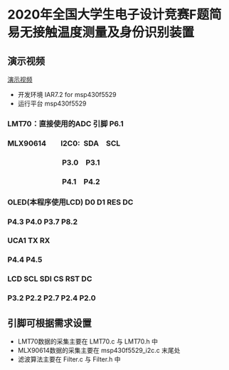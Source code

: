 # 2020年全国大学生电子设计竞赛F题简易无接触温度测量及身份识别装置

## 演示视频

[演示视频](https://www.bilibili.com/video/BV1Wf4y1B76i)

* 开发环境 IAR7.2 for msp430f5529
* 运行平台 msp430f5529  

### LMT70：直接使用的ADC 引脚  P6.1  

### MLX90614&emsp;&emsp;I2C0:&ensp;SDA&emsp;SCL
### &emsp;&emsp;&emsp;&emsp;&emsp;&emsp;&emsp;&ensp;P3.0&emsp;P3.1
### &emsp;&emsp;&emsp;&emsp;&emsp;&emsp;&emsp;&ensp;P4.1&emsp;P4.2  

### OLED(本程序使用LCD)   D0    D1    RES    DC
###                      P4.3  P4.0  P3.7   P8.2  

### UCA1                 TX    RX
###                      P4.4   P4.5  

### LCD                  SCL   SDI   CS    RST   DC
###                      P3.2  P2.2  P2.7  P2.4  P2.0  

## 引脚可根据需求设置
* LMT70数据的采集主要在 LMT70.c 与 LMT70.h 中 
* MLX90614数据的采集主要在 msp430f5529_i2c.c 末尾处
* 滤波算法主要在 Filter.c 与 Filter.h 中